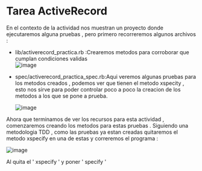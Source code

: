 # Tarea ActiveRecord 
En el contexto de la actividad nos muestran un proyecto donde ejecutaremos alguna pruebas , pero primero recorreremos algunos archivos : 
  * lib/activerecord_practica.rb :Crearemos metodos para corroborar que cumplan condiciones validas  
    ![image](https://github.com/peg1163/CC3S2/assets/92898224/d1c4cb9b-6c7c-4dcf-9f5a-1cafd709fe36)
    
  * spec/activerecord_practica_spec.rb:Aqui veremos algunas pruebas para los metodos creados , podemos ver que tienen el metodo xspecity , esto nos sirve para poder controlar poco a poco la creacion de los metodos a los que se pone a prueba.
      
    ![image](https://github.com/peg1163/CC3S2/assets/92898224/549c039a-19b4-44d6-9bd2-e3bad354ecc1)

Ahora que terminamos de ver los recursos para esta actividad , comenzaremos creando los metodos para estas pruebas . Siguiendo una metodologia TDD , como las pruebas ya estan creadas quitaremos el metodo xspecify en una de estas y correremos el programa :

![image](https://github.com/peg1163/CC3S2/assets/92898224/20ed804d-8a82-4186-8196-9c00776c53e5)

Al quita el ' xspecify ' y poner ' specify '
